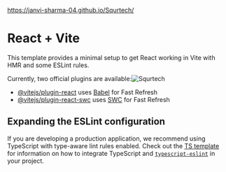 
 https://janvi-sharma-04.github.io/Squrtech/

# React + Vite

This template provides a minimal setup to get React working in Vite with HMR and some ESLint rules.

Currently, two official plugins are available:![Squrtech](https://github.com/user-attachments/assets/45636818-bb0c-4ef8-9d7d-e5a06b9fc89c)


- [@vitejs/plugin-react](https://github.com/vitejs/vite-plugin-react/blob/main/packages/plugin-react) uses [Babel](https://babeljs.io/) for Fast Refresh
- [@vitejs/plugin-react-swc](https://github.com/vitejs/vite-plugin-react/blob/main/packages/plugin-react-swc) uses [SWC](https://swc.rs/) for Fast Refresh

## Expanding the ESLint configuration

If you are developing a production application, we recommend using TypeScript with type-aware lint rules enabled. Check out the [TS template](https://github.com/vitejs/vite/tree/main/packages/create-vite/template-react-ts) for information on how to integrate TypeScript and [`typescript-eslint`](https://typescript-eslint.io) in your project.
